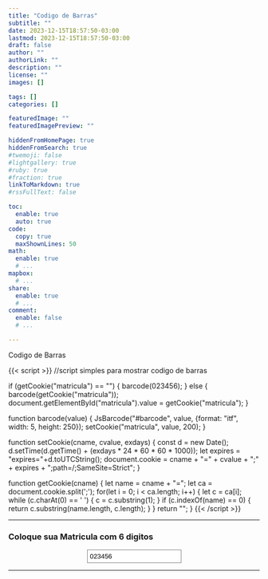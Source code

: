 ```yaml
---
title: "Codigo de Barras"
subtitle: ""
date: 2023-12-15T18:57:50-03:00
lastmod: 2023-12-15T18:57:50-03:00
draft: false
author: ""
authorLink: ""
description: ""
license: ""
images: []

tags: []
categories: []

featuredImage: ""
featuredImagePreview: ""

hiddenFromHomePage: true
hiddenFromSearch: true
#twemoji: false
#lightgallery: true
#ruby: true
#fraction: true
linkToMarkdown: true
#rssFullText: false

toc:
  enable: true
  auto: true
code:
  copy: true
  maxShownLines: 50
math:
  enable: true
  # ...
mapbox:
  # ...
share:
  enable: true
  # ...
comment:
  enable: false
  # ...

---
```


Codigo de Barras
<!--more-->
<script src="https://cdn.jsdelivr.net/npm/jsbarcode@3.11.0/dist/JsBarcode.all.min.js"></script>

{{< script >}}
//script simples para mostrar codigo de barras

if (getCookie("matricula") == "") {
    barcode(023456);
} else {
    barcode(getCookie("matricula"));
    document.getElementById("matricula").value = getCookie("matricula");
}

function barcode(value) {
    JsBarcode("#barcode", value, {format: "itf", width: 5, height: 250});
    setCookie("matricula", value, 200);
}

function setCookie(cname, cvalue, exdays) {
  const d = new Date();
  d.setTime(d.getTime() + (exdays * 24 * 60 * 60 * 1000));
  let expires = "expires="+d.toUTCString();
  document.cookie = cname + "=" + cvalue + ";" + expires + ";path=/;SameSite=Strict";
}

function getCookie(cname) {
  let name = cname + "=";
  let ca = document.cookie.split(';');
  for(let i = 0; i < ca.length; i++) {
    let c = ca[i];
    while (c.charAt(0) == ' ') {
      c = c.substring(1);
    }
    if (c.indexOf(name) == 0) {
      return c.substring(name.length, c.length);
    }
  }
  return "";
}
{{< /script >}}

-------------------------------------

### Coloque sua Matricula com 6 digitos
<center><input type="text" value="023456" id="matricula" onKeyUp="barcode(this.value);" style="border: 1px solid gray;padding: 5px!important;"/>
<hr>

<img id="barcode" width="80%"/></center>
